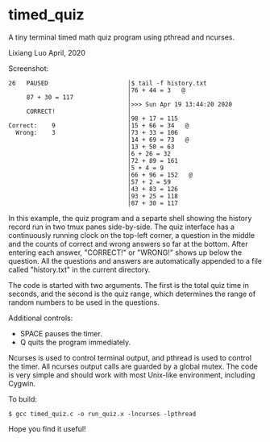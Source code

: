 # timed_quiz
A tiny terminal timed math quiz program using pthread and ncurses.

Lixiang Luo
April, 2020

Screenshot:
```
26   PAUSED                      │$ tail -f history.txt
                                 │76 + 44 = 3   @
     87 + 30 = 117               │
                                 │>>> Sun Apr 19 13:44:20 2020
     CORRECT!                    │
                                 │98 + 17 = 115
Correct:    9                    │15 + 66 = 34   @
  Wrong:    3                    │73 + 33 = 106
                                 │14 + 69 = 73   @
                                 │13 + 50 = 63
                                 │6 + 26 = 32
                                 │72 + 89 = 161
                                 │5 + 4 = 9
                                 │66 + 96 = 152   @
                                 │57 + 2 = 59
                                 │43 + 83 = 126
                                 │93 + 25 = 118
                                 │87 + 30 = 117
```

In this example, the quiz program and a separte shell showing the history record run in two tmux panes side-by-side. The quiz interface has a continuously running clock on the top-left corner, a question in the middle and the counts of correct and wrong answers so far at the bottom. After entering each answer, "CORRECT!" or "WRONG!" shows up below the question. All the questions and answers are automatically appended to a file called "history.txt" in the current directory.

The code is started with two arguments. The first is the total quiz time in seconds, and the second is the quiz range, which determines the range of random numbers to be used in the questions.

Additional controls:
* SPACE pauses the timer.
* Q quits the program immediately.

Ncurses is used to control terminal output, and pthread is used to control the timer. All ncurses output calls are guarded by a global mutex. The code is very simple and should work with most Unix-like environment, including Cygwin.

To build:
```
$ gcc timed_quiz.c -o run_quiz.x -lncurses -lpthread
```

Hope you find it useful!
